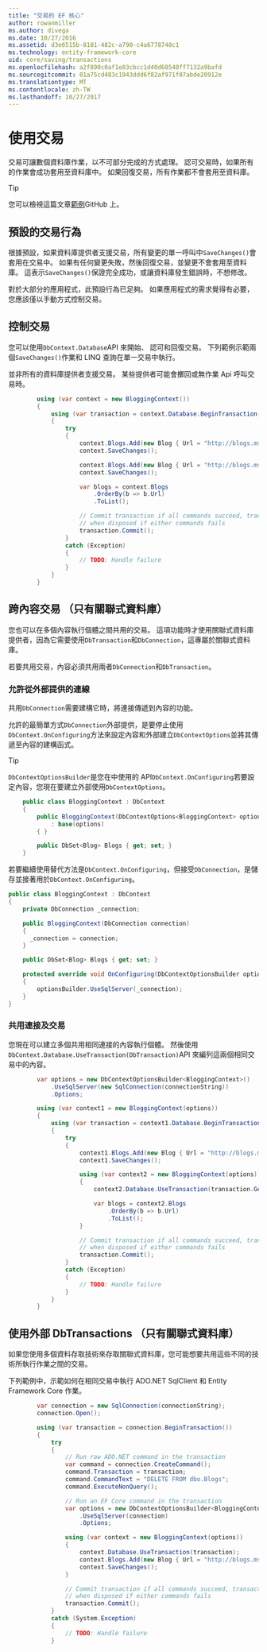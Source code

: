 ```yaml
---
title: "交易的 EF 核心"
author: rowanmiller
ms.author: divega
ms.date: 10/27/2016
ms.assetid: d3e6515b-8181-482c-a790-c4a6778748c1
ms.technology: entity-framework-core
uid: core/saving/transactions
ms.openlocfilehash: a2f890c0af1e83cbcc1d40d68540ff7132a9bafd
ms.sourcegitcommit: 01a75cd483c1943ddd6f82af971f07abde20912e
ms.translationtype: MT
ms.contentlocale: zh-TW
ms.lasthandoff: 10/27/2017
---
```

# <a name="using-transactions"></a>使用交易

交易可讓數個資料庫作業，以不可部分完成的方式處理。 認可交易時，如果所有的作業會成功套用至資料庫中。 如果回復交易，所有作業都不會套用至資料庫。

> [!TIP]  
> 您可以檢視這篇文章[範例](https://github.com/aspnet/EntityFramework.Docs/tree/master/samples/core/Saving/Saving/Transactions/)GitHub 上。

## <a name="default-transaction-behavior"></a>預設的交易行為

根據預設，如果資料庫提供者支援交易，所有變更的單一呼叫中`SaveChanges()`會套用在交易中。 如果有任何變更失敗，然後回復交易，並變更不會套用至資料庫。 這表示`SaveChanges()`保證完全成功，或讓資料庫發生錯誤時，不想修改。

對於大部分的應用程式，此預設行為已足夠。 如果應用程式的需求覺得有必要，您應該僅以手動方式控制交易。

## <a name="controlling-transactions"></a>控制交易

您可以使用`DbContext.Database`API 來開始、 認可和回復交易。 下列範例示範兩個`SaveChanges()`作業和 LINQ 查詢在單一交易中執行。

並非所有的資料庫提供者支援交易。 某些提供者可能會擲回或無作業 Api 呼叫交易時。

<!-- [!code-csharp[Main](samples/core/Saving/Saving/Transactions/ControllingTransaction/Sample.cs?highlight=3,17,18,19)] -->
``` csharp
        using (var context = new BloggingContext())
        {
            using (var transaction = context.Database.BeginTransaction())
            {
                try
                {
                    context.Blogs.Add(new Blog { Url = "http://blogs.msdn.com/dotnet" });
                    context.SaveChanges();

                    context.Blogs.Add(new Blog { Url = "http://blogs.msdn.com/visualstudio" });
                    context.SaveChanges();

                    var blogs = context.Blogs
                        .OrderBy(b => b.Url)
                        .ToList();

                    // Commit transaction if all commands succeed, transaction will auto-rollback
                    // when disposed if either commands fails
                    transaction.Commit();
                }
                catch (Exception)
                {
                    // TODO: Handle failure
                }
            }
        }
```

## <a name="cross-context-transaction-relational-databases-only"></a>跨內容交易 （只有關聯式資料庫）

您也可以在多個內容執行個體之間共用的交易。 這項功能時才使用關聯式資料庫提供者，因為它需要使用`DbTransaction`和`DbConnection`，這專屬於關聯式資料庫。

若要共用交易，內容必須共用兩者`DbConnection`和`DbTransaction`。

### <a name="allow-connection-to-be-externally-provided"></a>允許從外部提供的連線

共用`DbConnection`需要建構它時，將連接傳遞到內容的功能。

允許的最簡單方式`DbConnection`外部提供，是要停止使用`DbContext.OnConfiguring`方法來設定內容和外部建立`DbContextOptions`並將其傳遞至內容的建構函式。

> [!TIP]  
> `DbContextOptionsBuilder`是您在中使用的 API`DbContext.OnConfiguring`若要設定內容，您現在要建立外部使用`DbContextOptions`。

<!-- [!code-csharp[Main](samples/core/Saving/Saving/Transactions/SharingTransaction/Sample.cs?highlight=3,4,5)] -->
``` csharp
    public class BloggingContext : DbContext
    {
        public BloggingContext(DbContextOptions<BloggingContext> options)
            : base(options)
        { }

        public DbSet<Blog> Blogs { get; set; }
    }
```

若要繼續使用替代方法是`DbContext.OnConfiguring`，但接受`DbConnection`，是儲存並接著用於`DbContext.OnConfiguring`。

``` csharp
public class BloggingContext : DbContext
{
    private DbConnection _connection;

    public BloggingContext(DbConnection connection)
    {
      _connection = connection;
    }

    public DbSet<Blog> Blogs { get; set; }

    protected override void OnConfiguring(DbContextOptionsBuilder optionsBuilder)
    {
        optionsBuilder.UseSqlServer(_connection);
    }
}
```

### <a name="share-connection-and-transaction"></a>共用連接及交易

您現在可以建立多個共用相同連接的內容執行個體。 然後使用`DbContext.Database.UseTransaction(DbTransaction)`API 來編列這兩個相同交易中的內容。

<!-- [!code-csharp[Main](samples/core/Saving/Saving/Transactions/SharingTransaction/Sample.cs?highlight=1,2,3,7,16,23,24,25)] -->
``` csharp
        var options = new DbContextOptionsBuilder<BloggingContext>()
            .UseSqlServer(new SqlConnection(connectionString))
            .Options;

        using (var context1 = new BloggingContext(options))
        {
            using (var transaction = context1.Database.BeginTransaction())
            {
                try
                {
                    context1.Blogs.Add(new Blog { Url = "http://blogs.msdn.com/dotnet" });
                    context1.SaveChanges();

                    using (var context2 = new BloggingContext(options))
                    {
                        context2.Database.UseTransaction(transaction.GetDbTransaction());

                        var blogs = context2.Blogs
                            .OrderBy(b => b.Url)
                            .ToList();
                    }

                    // Commit transaction if all commands succeed, transaction will auto-rollback
                    // when disposed if either commands fails
                    transaction.Commit();
                }
                catch (Exception)
                {
                    // TODO: Handle failure
                }
            }
        }
```

## <a name="using-external-dbtransactions-relational-databases-only"></a>使用外部 DbTransactions （只有關聯式資料庫）

如果您使用多個資料存取技術來存取關聯式資料庫，您可能想要共用這些不同的技術所執行作業之間的交易。

下列範例中，示範如何在相同交易中執行 ADO.NET SqlClient 和 Entity Framework Core 作業。

<!-- [!code-csharp[Main](samples/core/Saving/Saving/Transactions/ExternalDbTransaction/Sample.cs?highlight=4,10,21,26,27,28)] -->
``` csharp
        var connection = new SqlConnection(connectionString);
        connection.Open();

        using (var transaction = connection.BeginTransaction())
        {
            try
            {
                // Run raw ADO.NET command in the transaction
                var command = connection.CreateCommand();
                command.Transaction = transaction;
                command.CommandText = "DELETE FROM dbo.Blogs";
                command.ExecuteNonQuery();

                // Run an EF Core command in the transaction
                var options = new DbContextOptionsBuilder<BloggingContext>()
                    .UseSqlServer(connection)
                    .Options;

                using (var context = new BloggingContext(options))
                {
                    context.Database.UseTransaction(transaction);
                    context.Blogs.Add(new Blog { Url = "http://blogs.msdn.com/dotnet" });
                    context.SaveChanges();
                }

                // Commit transaction if all commands succeed, transaction will auto-rollback
                // when disposed if either commands fails
                transaction.Commit();
            }
            catch (System.Exception)
            {
                // TODO: Handle failure
            }
```
